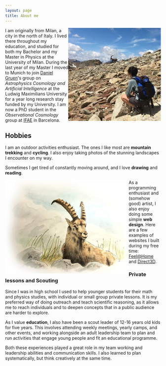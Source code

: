 ```yaml
---
layout: page
title: About me
---
```


<img class="post-img" width=300 align="right" src="/assets/img/stambecchi.jpg"/>

I am originally from Milan, a city in the north of Italy. I lived there throughout my education, and studied for both my Bachelor and my Master in Physics at the University of Milan. During the last year of my Master I moved to Munich to join [Daniel Gruen](https://www.physik.lmu.de/en/about-us/people/gruen-2.html)'s group on *Astrophysics Cosmology and Artificial Intelligence* at the Ludwig Maximilians University for a year long research stay funded by my University. I am now a PhD student in the *Observational Cosmology* group at [IFAE](https://www.ifae.es/) in Barcelona.

## Hobbies

I am an outdoor activities enthusiast. The ones I like most are **mountain trekking** and **cycling**. I also enjoy taking photos of the stunning landscapes I encounter on my way.

Sometimes I get tired of constantly moving around, and I love **drawing** and **reading**.

<img width=400 align="left" src="/assets/img/stambecco.png"/>

As a programming enthusiast and (somehow good) artist, I also enjoy doing some simple **web design**. Here are a few examples of websites I built during my free time: [Feel@Home](https://www.feelathome.eu/) and [Direct3D](https://www.direct3d.it/).

<!---* See my [Blog](https://elisalegnani.github.io/blog) page for more! *--->

<!---* Ooops, almost forgot to mention my unconditional love for cats an animals. Here is Pepe :) *--->

### Private lessons and Scouting
 
Since I was in high school I used to help younger students for their math and physics studies, with individual or small group private lessons. It is my preferred way of doing outreach and teach scientific reasoning, as it allows me to reach individuals and to deepen concepts that in a public audience are harder to explore.

As I value **education**, I also have been a scout leader of 12-16 years old kids for five years. This involves attending weekly meetings, yearly camps, and other events, and working alongside an adult leadership team to plan and run activities that engage young people and fit an educational programme.

Both these experiences played a great role in my team working and leadership abilities and communication skills. I also learned to plan systematically, but think creatively at the same time.
